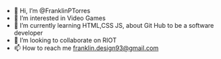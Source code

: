 - 👋 Hi, I’m @FranklinPTorres
- 👀 I’m interested in Video Games
- 🌱 I’m currently learning HTML,CSS JS, about Git Hub to be a software developer
- 💞️ I’m looking to collaborate on RIOT
- 📫 How to reach me franklin.design93@gmail.com

<!---
FranklinPTorres/FranklinPTorres is a ✨ special ✨ repository because its `README.md` (this file) appears on your GitHub profile.
You can click the Preview link to take a look at your changes.
--->
